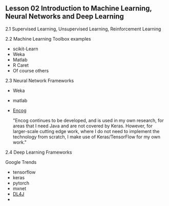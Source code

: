 ## Lesson 02 Introduction to Machine Learning, Neural Networks and Deep Learning

2.1 Supervised Learning, Unsupervised Learning, Reinforcement Learning


2.2 Machine Learning Toolbox examples

- scikit-Learn
- Weka 
- Matlab
- R Caret
- Of course others

2.3 Neural Network Frameworks

- Weka
- matlab
- [Encog](https://www.heatonresearch.com/encog/)

    "Encog continues to be developed, and is used in my own research, for areas that I need Java and are not covered by Keras. However, for larger-scale cutting edge work, where I do not need to implement the technology from scratch, I make use of Keras/TensorFlow for my own work."

2.4 Deep Learning Frameworks

Google Trends



- tensorflow
- keras
- pytorch
- mxnet
- [DL4J](https://deeplearning4j.org/)
- 

